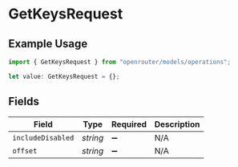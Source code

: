 # GetKeysRequest

## Example Usage

```typescript
import { GetKeysRequest } from "openrouter/models/operations";

let value: GetKeysRequest = {};
```

## Fields

| Field              | Type               | Required           | Description        |
| ------------------ | ------------------ | ------------------ | ------------------ |
| `includeDisabled`  | *string*           | :heavy_minus_sign: | N/A                |
| `offset`           | *string*           | :heavy_minus_sign: | N/A                |